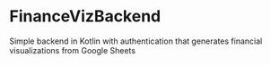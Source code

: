 # FinanceVizBackend
Simple backend in Kotlin with authentication that generates financial visualizations from Google Sheets
